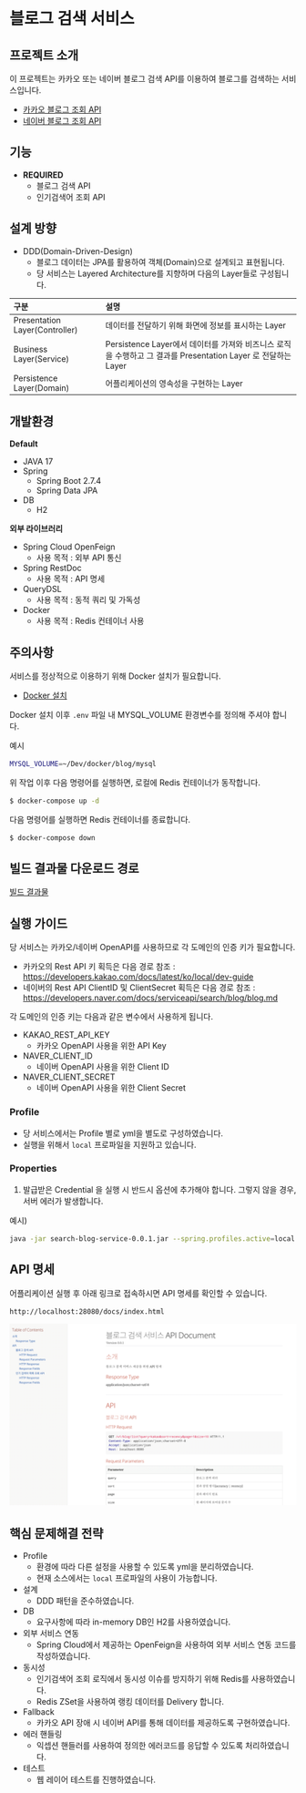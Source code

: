 블로그 검색 서비스
==================================

## 프로젝트 소개
이 프로젝트는 카카오 또는 네이버 블로그 검색 API를 이용하여 블로그를 검색하는 서비스입니다.
* [카카오 블로그 조회 API](https://developers.kakao.com/docs/latest/ko/daum-search/dev-guide#search-blog)
* [네이버 블로그 조회 API](https://developers.naver.com/docs/serviceapi/search/blog/blog.md)

## 기능
* **REQUIRED**
    * 블로그 검색 API
    * 인기검색어 조회 API

## 설계 방향
* DDD(Domain-Driven-Design)
    * 블로그 데이터는 JPA를 활용하여 객체(Domain)으로 설계되고 표현됩니다.
    * 당 서비스는 Layered Architecture를 지향하며 다음의 Layer들로 구성됩니다.

| 구분                              | 설명                                                                               |
|:--------------------------------|:---------------------------------------------------------------------------------|
| Presentation Layer(Controller)  | 데이터를 전달하기 위해 화면에 정보를 표시하는 Layer                                                  |
| Business Layer(Service)         | Persistence Layer에서 데이터를 가져와 비즈니스 로직을 수행하고 그 결과를 Presentation Layer 로 전달하는 Layer |
| Persistence Layer(Domain)       | 어플리케이션의 영속성을 구현하는 Layer                                                          |


## 개발환경
**Default**
* JAVA 17
* Spring
    * Spring Boot 2.7.4
    * Spring Data JPA
* DB
    * H2 

**외부 라이브러리**
* Spring Cloud OpenFeign
  * 사용 목적 : 외부 API 통신 
* Spring RestDoc 
  * 사용 목적 : API 명세
* QueryDSL 
  * 사용 목적 : 동적 쿼리 및 가독성
* Docker
  * 사용 목적 : Redis 컨테이너 사용
  
## **주의사항**
서비스를 정상적으로 이용하기 위해 Docker 설치가 필요합니다.
* [Docker 설치](https://docs.docker.com/desktop/install/mac-install/)

Docker 설치 이후 `.env` 파일 내 MYSQL_VOLUME 환경변수를 정의해 주셔야 합니다.

예시
``` bash
MYSQL_VOLUME=~/Dev/docker/blog/mysql
```

위 작업 이후 다음 명령어를 실행하면, 로컬에 Redis 컨테이너가 동작합니다.
``` bash
$ docker-compose up -d
```
다음 명령어를 실행하면 Redis 컨테이너를 종료합니다.
``` bash
$ docker-compose down
```

## 빌드 결과물 다운로드 경로

[빌드 결과물]()

## **실행 가이드**
당 서비스는 카카오/네이버 OpenAPI를 사용하므로 각 도메인의 인증 키가 필요합니다.

* 카카오의 Rest API 키 획득은 다음 경로 참조 : <https://developers.kakao.com/docs/latest/ko/local/dev-guide>
* 네이버의 Rest API ClientID 및 ClientSecret 획득은 다음 경로 참조 : <https://developers.naver.com/docs/serviceapi/search/blog/blog.md>

각 도메인의 인증 키는 다음과 같은 변수에서 사용하게 됩니다.
* KAKAO_REST_API_KEY
  * 카카오 OpenAPI 사용을 위한 API Key
* NAVER_CLIENT_ID
  * 네이버 OpenAPI 사용을 위한 Client ID
* NAVER_CLIENT_SECRET
  * 네이버 OpenAPI 사용을 위한 Client Secret

### Profile
* 당 서비스에서는 Profile 별로 yml을 별도로 구성하였습니다.
* 실행을 위해서 `local` 프로파일을 지원하고 있습니다.

### Properties
1) 발급받은 Credential 을 실행 시 반드시 옵션에 추가해야 합니다. 그렇지 않을 경우, 서버 에러가 발생합니다.

예시)
```bash
java -jar search-blog-service-0.0.1.jar --spring.profiles.active=local --KAKAO_REST_API_KEY={Your Rest API Key} --NAVER_CLIENT_ID={Your Rest API Client ID} --NAVER_CLIENT_SECRET={Your Rest API Client Secret}
```


## API 명세
어플리케이션 실행 후 아래 링크로 접속하시면 API 명세를 확인할 수 있습니다. 

```html
http://localhost:28080/docs/index.html
```

![img.png](img.png)

## 핵심 문제해결 전략
* Profile
    * 환경에 따라 다른 설정을 사용할 수 있도록 yml을 분리하였습니다.
    * 현재 소스에서는 `local` 프로파일의 사용이 가능합니다.
* 설계
    * DDD 패턴을 준수하였습니다.
* DB
    * 요구사항에 따라 in-memory DB인 H2를 사용하였습니다.
* 외부 서비스 연동
    * Spring Cloud에서 제공하는 OpenFeign을 사용하여 외부 서비스 연동 코드를 작성하였습니다.
* 동시성
    * 인기검색어 조회 로직에서 동시성 이슈를 방지하기 위해 Redis를 사용하였습니다.
    * Redis ZSet을 사용하여 랭킹 데이터를 Delivery 합니다.
* Fallback
    * 카카오 API 장애 시 네이버 API를 통해 데이터를 제공하도록 구현하였습니다.
* 에러 핸들링
    * 익셉션 핸들러를 사용하여 정의한 에러코드를 응답할 수 있도록 처리하였습니다.
* 테스트
    * 웹 레이어 테스트를 진행하였습니다.
